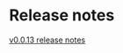 # Release notes

[v0.0.13 release notes](https://github.com/kuid-dev/kuid/blob/main/docs/rn/0.0.13.md)